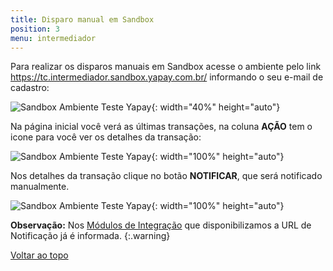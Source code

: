 ```yaml
---
title: Disparo manual em Sandbox
position: 3
menu: intermediador
---
```


Para realizar os disparos manuais em Sandbox acesse o ambiente pelo link <a href="https://tc.intermediador.sandbox.yapay.com.br/" target="_blank" class="linkPadraoVerde">https://tc.intermediador.sandbox.yapay.com.br/</a> informando o seu e-mail de cadastro:


![Sandbox Ambiente Teste Yapay](/images/intermediador/conteudo/Sandbox_Ambiente.png "Sandbox Ambiente Teste Yapay"){: width="40%" height="auto"}

Na página inicial você verá as últimas transações, na coluna **AÇÃO** tem o icone para você ver os detalhes da transação:

![Sandbox Ambiente Teste Yapay](/images/intermediador/conteudo/SandBox_Ambiente_2.png "Sandbox Ambiente Teste Yapay"){: width="100%" height="auto"}

Nos detalhes da transação clique no botão **NOTIFICAR**, que será notificado manualmente.

![Sandbox Ambiente Teste Yapay](/images/intermediador/conteudo/SandBox_Ambiente_3.png "Sandbox Ambiente Teste Yapay"){: width="100%" height="auto"}

**Observação:** Nos <a href="/intermediador/modulos-integracao/" target="_blank" class="linkPadraoVerde">Módulos de Integração</a> que disponibilizamos a URL de Notificação já é informada.
{:.warning}



<div class="voltar-ao-topo"><a href="#"><i class="fa fa-arrow-up" aria-hidden="true"></i>Voltar ao topo</a></div>